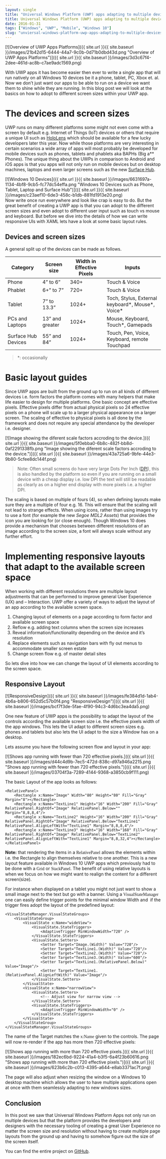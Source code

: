 ```yaml
---
layout: single
title: "Universal Windows Platform (UWP) apps adapting to multiple devices"
title: Universal Windows Platform (UWP) apps adapting to multiple devices
date: 2016-01-31
tags: ["Windows", "UWP", "Mobile", "Windows 10"]
slug: "unviersal-windows-platform-uwp-apps-adapting-to-multiple-devices"
---
```


[![Overview of UWP Apps Platforms]({{ site.url }}{{ site.baseurl }}/images/21b42d15-6444-44a7-9c0b-0d71b0dbd43d.png "Overview of UWP Apps Platforms")]({{ site.url }}{{ site.baseurl }}/images/3d3c67f4-2dee-461d-ac8b-c7ae9adc1569.png)
 
With UWP apps it has become easier then ever to write a single app that will run natively on all Windows 10 devices be it a phone, tablet, PC, Xbox et. al. Now we don’t just want our apps to be able to run on a device we want them to shine while they are running. In this blog post we will look at the basics on how to adopt to different screen sizes within your UWP app.
 

 
# The devices and screen sizes
 
UWP runs on many different platforms some might not even come with a screen by default e.g. Internet of Things (IoT) devices or others that require a unique UI such as [HoloLens](https://www.microsoft.com/microsoft-hololens/en-us) which should be available for a few lucky developers later this year. Now while those platforms are very interesting in certain scenarios a wide array of apps will most probably be developed for mobile devices such as phones, tablets and phablets aka BAPHs (Big a\*\* Phones). The unique thing about the UWPs in comparison to Android and iOS apps is that you apps will not only run on mobile devices but on desktop machines, laptops and even larger screens such as the new [Surface Hub](https://www.microsoft.com/microsoft-surface-hub/en-us).
 
[![Windows 10 Devices]({{ site.url }}{{ site.baseurl }}/images/6631697a-1134-4bf8-9cb5-fc77dc54effa.png "Windows 10 Devices such as Phone, Tablet, Laptop and Surface Hub")]({{ site.url }}{{ site.baseurl }}/images/c23aef10-6de3-458c-b1db-881fd1913e20.png)  
Now write once run everywhere and look like crap is easy to do. But the great benefit of creating a UWP app is that you can adopt to the different screen sizes and even adopt to different user input such as touch vs mouse and keyboard. But before we dive into the details of how we can write responsive UIs with XAML lets have a look at some basic layout rules.
 
## Devices and screen sizes
 
A general split up of the devices can be made as follows.
 

  |  **Category** |  **Screen size** |  **Width in Effective Pixels** |  **Inputs** |
| --- | --- | --- | --- |
 |  Phone |  4” to 6” |  340+ |  Touch & Voice |
 |  Phablet |  6+” to 7” |  720+ |  Touch & Voice |
 |  Tablet |  7” to 13.3” |  1024+ |  Toch, Stylus, External keyboard\*, Mouse\*, Voice\* |
 |  PCs and Laptops |  13” and greater |  1024+ |  Mouse, Keyboard, Touch\*, Gamepads |
 |  Surface Hub Devices |  55” and 84” |  1024+ |  Touch, Pen, Voice, Keyboard, remote Touchpad |

 

> \*: occasionally

 
# Basic layout guides
 
Since UWP apps are built from the ground up to run on all kinds of different devices i.e. form factors the platform comes with many helpers that make life easier to design for multiple platforms. One basic concept are effective pixels. Effective pixels differ from actual physical pixels so 24 effective pixels on a phone will scale up to a larger physical appearance on a larger screen. The scaling of effective to physical pixels is all done by the framework and does not require any special attendance by the developer i.e. designer.
 
[![Image showing the diferent scale factors accroding to the device.]({{ site.url }}{{ site.baseurl }}/images/5f0ebba0-6b8c-482f-bb8d-0af2291338fb.png "Image showing the diferent scale factors accroding to the device.")]({{ site.url }}{{ site.baseurl }}/images/43a725a6-9bfe-44e3-9b80-5cfee8dc144f.png)
 

> Note: Often small screens do have very large Dots Per Inch ([DPI](https://en.wikipedia.org/wiki/Dots_per_inch "DPI explanation on Wikipedia")), this is also handled by the platform so even if you are running on a small device with a cheap display i.e. low DPI the text will still be readable as clearly as on a higher end display with more pixels i.e. a higher DPI.

 
The scaling is based on multiple of fours (4), so when defining layouts make sure they are a multiple of four e.g. 16. This will ensure that the scaling will not lead to strange effects. When using icons, rather than using images try to use a font (for example the new *Segoe MDL2 Assets*) that provides the icon you are looking for (or close enough). Though Windows 10 does provide a mechanism that chooses between different resolutions of an image according to the screen size, a font will always scale without any further effort.
 
# Implementing responsive layouts that adapt to the available screen space
 
When working with different resolutions there are multiple layout adjustments that can be performed to improve general User Experience (UX) and – Interaction. UWP offer a variety of ways to adjust the layout of an app according to the available screen space.
 
1. Changing layout of elements on a page according to form factor and available screen space
2. Reflow e.g. adding text columns when the screen size increases
3. Reveal information/functionality depending on the device and it’s resolution
4. Replace elements such as navigation bars with fly out menus to accommodate smaller screen estate
5. Change screen flow e.g. of master detail sites

 
So lets dive into how we can change the layout of UI elements according to the screen space.
 
## Responsive Layout
 
[![ResponsiveDesign]({{ site.url }}{{ site.baseurl }}/images/fe384d1d-1ab4-4b6a-b806-652d5c57b0f4.png "ResponsiveDesign")]({{ site.url }}{{ site.baseurl }}/images/bcf7f3de-5fae-4f90-94c3-4d6bc3ea4da5.png)
 
One new feature of UWP apps is the possibility to adapt the layout of the controls according the available screen size i.e. the effective pixels width of the app windows. This lets the UI adapt to different screen sizes e.g. phones and tablets but also lets the UI adapt to the size a Window has on a desktop.
 
Lets assume you have the following screen flow and layout in your app:
 
[![Shows app running with fewer than 720 effective pixels.]({{ site.url }}{{ site.baseurl }}/images/d44c4d9b-7ec5-472d-838c-d97a946a2215.png "Shows app running with fewer than 720 effective pixels.")]({{ site.url }}{{ site.baseurl }}/images/03704f3a-7289-4144-9368-a3850cb9f111.png)
 
The basic Layout of the app looks as follows:


    <RelativePanel>
        <Rectangle x:Name="Image" Width="80" Height="80" Fill="Gray" Margin="8"></Rectangle>
        <Rectangle x:Name="TextLine1" Height="16" Width="200" Fill="Gray" RelativePanel.RightOf="Image" RelativePanel.Below="" Margin="8,8,8,4"/>
        <Rectangle x:Name="TextLine2" Height="16" Width="200" Fill="Gray" RelativePanel.RightOf="Image" RelativePanel.Below="TextLine1" RelativePanel.AlignLeftWith="TextLine1" Margin="8,8,8,4"/>
        <Rectangle x:Name="TextLine3" Height="16" Width="168" Fill="Gray" RelativePanel.RightOf="Image" RelativePanel.Below="TextLine2" RelativePanel.AlignLeftWith="TextLine1" Margin="8,8,32,4"></Rectangle>
    </RelativePanel>


**Note:** that rendering the items in a <font face="Consolas">RelativePanel</font> allows the elements within i.e. the Rectangle to align themselves relative to one another. This is a new layout feature available in Windows 10 UWP apps which previously had to be done with a <font face="Consolas">Grid</font> or <font face="Consolas">StackPanel</font>. The benefit of using relative layouts is when we focus on how we might want to realign the content for a different screen(size).

For instance when displayed on a tablet you might not just want to show a small image next to the text but go with a banner. Using a <font face="Consolas">VisualStateManager </font>one can easily define trigger points for the minimal window Width and  if the trigger fires adopt the layout of the predefined layout:


    <VisualStateManager.VisualStateGroups>
        <VisualStateGroup>
            <VisualState x:Name="wideView">
                <VisualState.StateTriggers>
                    <AdaptiveTrigger MinWindowWidth="720" />
                </VisualState.StateTriggers>
                <VisualState.Setters>
                    <Setter Target="Image.(Width)" Value="720"/>
                    <Setter Target="TextLine1.(Width)" Value="720"/>
                    <Setter Target="TextLine2.(Width)" Value="720"/>
                    <Setter Target="TextLine3.(Width)" Value="600"/>
                    <Setter Target="TextLine1.(RelativePanel.Below)" Value="Image"/>
                    <Setter Target="TextLine1.(RelativePanel.AlignLeftWith)" Value="Image"/>
                </VisualState.Setters>
            </VisualState>
            <VisualState x:Name="narrowView">
                <VisualState.Setters>
                    <!-- Adjust view for narrow view -->
                </VisualState.Setters>
                <VisualState.StateTriggers>
                    <AdaptiveTrigger MinWindowWidth="0" />
                </VisualState.StateTriggers>
            </VisualState>
        </VisualStateGroup>
    </VisualStateManager.VisualStateGroups>


The name of the Target matches the <font face="Consolas">x:Name</font> given to the controls. The page will now re-render if the app has more then 720 effective pixels:

[![Shows app running with more than 720 effective pixels.]({{ site.url }}{{ site.baseurl }}/images/182ec6bd-9224-41a4-b3f5-6a4f23b60616.png "Shows app running with more than 720 effective pixels.")]({{ site.url }}{{ site.baseurl }}/images/623b6c2b-c013-4395-a644-e8ab3371ac7f.png)

The page will also adjust when resizing the window on a Windows 10 desktop machine which allows the user to have multiple applications open at once with them seamlessly adapting to new windows sizes.

## Conclusion

In this post we saw that Universal Windows Platform Apps not only run on multiple devices but that the platform provides the developers and designers with the necessary tooling of creating a great User Experience no matter the screen size and resolution without having to create multiple page layouts from the ground up and having to somehow figure out the size of the screen itself.

You can find the entire project on [GitHub](https://github.com/mallibone/UWP.Layouting.git "GitHub Sample Link uri").
